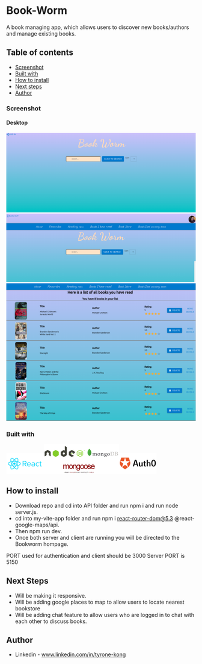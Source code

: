 # Book-Worm

A book managing app, which allows users to discover new books/authors and manage existing books. 
## Table of contents

  - [Screenshot](#screenshot)
  - [Built with](#built-with)
  - [How to install](#how-to-install)
  - [Next steps](#next-steps)
- [Author](#author)


### Screenshot

#### Desktop

![](./images/bookwormscreenshot1.png)
![](./images/bookwormscreenshot2.png)
![](./images/bookwormscreenshot3.png)



### Built with

<img src="./images/react-logo.jpg" width="100"/><img src="./images/backend.png" width="200"/><img src="./images/auth0.png" width="100"/>

## How to install

* Download repo and cd into API folder and run npm i and run node server.js.
*  cd into my-vite-app folder and run npm i react-router-dom@5.3 @react-google-maps/api.
* Then npm run dev.
* Once both server and client are running you will be directed to the Bookworm hompage.




PORT used for authentication and client should be 3000
Server PORT is 5150

## Next Steps
* Will be making it responsive.
* Will be adding google places to map to allow users to locate nearest bookstore
* Will be adding chat feature to allow users who are logged in to chat with each other to discuss books.



## Author

- Linkedin - www.linkedin.com/in/tyrone-kong

